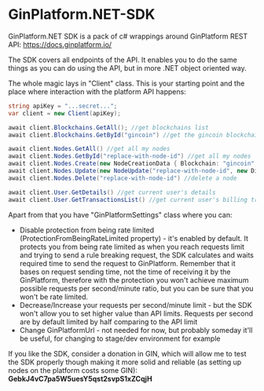 # GinPlatform.NET-SDK
GinPlatform.NET SDK is a pack of c# wrappings around GinPlatform REST API: https://docs.ginplatform.io/

The SDK covers all endpoints of the API. It enables you to do the same things as you can do using the API, but in more .NET object oriented way.

The whole magic lays in "Client" class. This is your starting point and the place where interaction with the platform API happens:

```C#
string apiKey = "...secret...";
var client = new Client(apiKey);

await client.Blockchains.GetAll(); //get blockchains list
await client.Blockchains.GetById("gincoin") //get the gincoin blockchain

await client.Nodes.GetAll() //get all my nodes
await client.Nodes.GetById("replace-with-node-id") //get all my nodes
await client.Nodes.Create(new NodeCreationData { Blockchain: "gincoin", Collateral: 1000, Txid: "tx-id-here", dedicated: true }) //create a node
await client.Nodes.Update(new NodeUpdate("replace-with-node-id", new Dictionary<string, string>(){ { "key1": "value1" } }) //update a node
await client.Nodes.Delete("replace-with-node-id") //delete a node

await client.User.GetDetails() //get current user's details
await client.User.GetTransactionsList() //get current user's billing transactions
```
  
Apart from that you have "GinPlatformSettings" class where you can:
  - Disable protection from being rate limited (ProtectionFromBeingRateLimited property) - it's enabled by default. It protects you from being rate limited as when you reach requests limit and trying to send a rule breaking request, the SDK calculates and waits required time to send the request to GinPlatform. Remember that it bases on request sending time, not the time of receiving it by the GinPlatform, therefore with the protection you won't achieve maximum possible requests per second/minute ratio, but you can be sure that you won't be rate limited.
  - Decrease/Increase your requests per second/minute limit - but the SDK won't allow you to set higher value than API limits. Requests per second are by default limited by half comparing to the API limit
  - Change GinPlatformUrl - not needed for now, but probably someday it'll be useful, for changing to stage/dev environment for example

If you like the SDK, consider a donation in GIN, which will allow me to test the SDK properly though making it more solid and reliable (as setting up nodes on the platform costs some GIN): <b>GebkJ4vC7pa5W5uesY5qst2svpS1xZCqjH</b>
